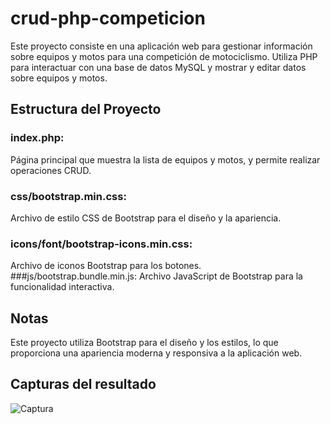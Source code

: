 # crud-php-competicion

Este proyecto consiste en una aplicación web para gestionar información sobre equipos y motos para una competición de motociclismo. Utiliza PHP para interactuar con una base de datos MySQL y mostrar y editar datos sobre equipos y motos.

## Estructura del Proyecto

### index.php: 
Página principal que muestra la lista de equipos y motos, y permite realizar operaciones CRUD.
### css/bootstrap.min.css:
Archivo de estilo CSS de Bootstrap para el diseño y la apariencia.
### icons/font/bootstrap-icons.min.css: 
Archivo de iconos Bootstrap para los botones.
###js/bootstrap.bundle.min.js: 
Archivo JavaScript de Bootstrap para la funcionalidad interactiva.

## Notas
Este proyecto utiliza Bootstrap para el diseño y los estilos, lo que proporciona una apariencia moderna y responsiva a la aplicación web.

## Capturas del resultado

![Captura](https://github.com/CristinaFdezFdez/crud-php-competicion/assets/155740893/d0bfec59-0ade-4d7e-814c-2705c1376dfc)
